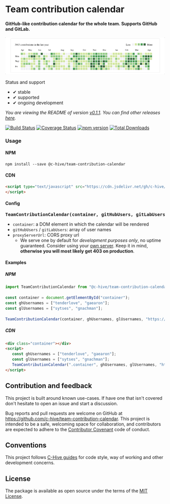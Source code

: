 # Team contribution calendar

#### GitHub-like contribution calendar for the whole team. Supports GitHub and GitLab.

![](etc/preview.gif)

Status and support

- &#x2714; stable
- &#x2714; supported
- &#x2714; ongoing development

<!--- Version information -->
*You are viewing the README of version [v0.1.1](/../../releases/tag/v0.1.1). You can find other releases [here](/../../releases).*
<!--- Version information end -->

[![Build Status](https://travis-ci.org/c-hive/team-contribution-calendar.svg?branch=master)](https://travis-ci.org/c-hive/team-contribution-calendar)
[![Coverage Status](https://coveralls.io/repos/github/c-hive/team-contribution-calendar/badge.svg?branch=master)](https://coveralls.io/github/c-hive/team-contribution-calendar?branch=master)
[![npm version](https://badge.fury.io/js/%40c-hive%2Fteam-contribution-calendar.svg)](https://badge.fury.io/js/%40c-hive%2Fteam-contribution-calendar)
[![Total Downloads](https://img.shields.io/npm/dw/@c-hive/team-contribution-calendar.svg)](https://www.npmjs.com/package/@c-hive/team-contribution-calendar)

### Usage

#### NPM

```
npm install --save @c-hive/team-contribution-calendar
```

#### CDN


```html
<script type="text/javascript" src="https://cdn.jsdelivr.net/gh/c-hive/team-contribution-calendar@0.1.1/dist/team-contribution-calendar.min.js">
</script>
```

#### Config

<pre>
<b>TeamContributionCalendar(container, gitHubUsers, gitLabUsers, proxyServerUrl)</b>
</pre>

- `container`: a DOM element in which the calendar will be rendered
- `gitHubUsers` / `gitLabUsers`: array of user names
- `proxyServerUrl`: CORS proxy url
  - We serve one by default for _development purposes only_, no uptime guaranteed. Consider using your [own server](https://github.com/c-hive/cors-proxy). Keep it in mind, **otherwise you will most likely get 403 on production**.

#### Examples

##### NPM

```javascript
import TeamContributionCalendar from "@c-hive/team-contribution-calendar";

const container = document.getElementById("container");
const ghUsernames = ["tenderlove", "gaearon"];
const glUsernames = ["sytses", "gnachman"];

TeamContributionCalendar(container, ghUsernames, glUsernames, "https://your-proxy-server.com/");
```

##### CDN

```html
<div class="container"></div>
<script>
   const ghUsernames = ["tenderlove", "gaearon"];
   const glUsernames = ["sytses", "gnachman"];
   TeamContributionCalendar(".container", ghUsernames, glUsernames, "https://your-proxy-server.com/");
</script>
```

## Contribution and feedback

This project is built around known use-cases. If have one that isn't covered don't hesitate to open an issue and start a discussion.

Bug reports and pull requests are welcome on GitHub at https://github.com/c-hive/team-contribution-calendar. This project is intended to be a safe, welcoming space for collaboration, and contributors are expected to adhere to the [Contributor Covenant](http://contributor-covenant.org) code of conduct.

## Conventions

This project follows [C-Hive guides](https://github.com/c-hive/guides) for code style, way of working and other development concerns.

## License

The package is available as open source under the terms of the [MIT License](http://opensource.org/licenses/MIT).
